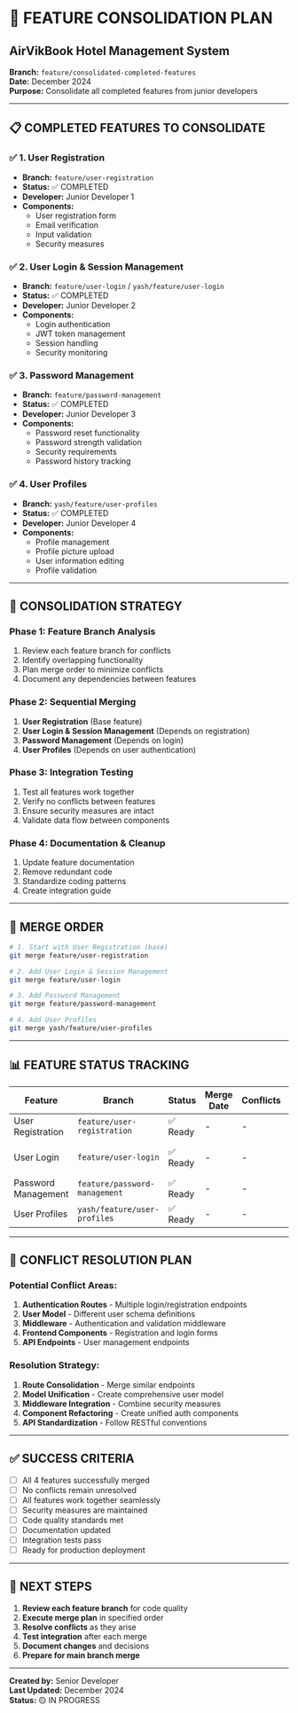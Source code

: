 # 🔄 FEATURE CONSOLIDATION PLAN
## AirVikBook Hotel Management System

**Branch:** `feature/consolidated-completed-features`  
**Date:** December 2024  
**Purpose:** Consolidate all completed features from junior developers

---

## 📋 COMPLETED FEATURES TO CONSOLIDATE

### ✅ **1. User Registration**
- **Branch:** `feature/user-registration`
- **Status:** ✅ COMPLETED
- **Developer:** Junior Developer 1
- **Components:**
  - User registration form
  - Email verification
  - Input validation
  - Security measures

### ✅ **2. User Login & Session Management**
- **Branch:** `feature/user-login` / `yash/feature/user-login`
- **Status:** ✅ COMPLETED
- **Developer:** Junior Developer 2
- **Components:**
  - Login authentication
  - JWT token management
  - Session handling
  - Security monitoring

### ✅ **3. Password Management**
- **Branch:** `feature/password-management`
- **Status:** ✅ COMPLETED
- **Developer:** Junior Developer 3
- **Components:**
  - Password reset functionality
  - Password strength validation
  - Security requirements
  - Password history tracking

### ✅ **4. User Profiles**
- **Branch:** `yash/feature/user-profiles`
- **Status:** ✅ COMPLETED
- **Developer:** Junior Developer 4
- **Components:**
  - Profile management
  - Profile picture upload
  - User information editing
  - Profile validation

---

## 🔄 CONSOLIDATION STRATEGY

### **Phase 1: Feature Branch Analysis**
1. Review each feature branch for conflicts
2. Identify overlapping functionality
3. Plan merge order to minimize conflicts
4. Document any dependencies between features

### **Phase 2: Sequential Merging**
1. **User Registration** (Base feature)
2. **User Login & Session Management** (Depends on registration)
3. **Password Management** (Depends on login)
4. **User Profiles** (Depends on user authentication)

### **Phase 3: Integration Testing**
1. Test all features work together
2. Verify no conflicts between features
3. Ensure security measures are intact
4. Validate data flow between components

### **Phase 4: Documentation & Cleanup**
1. Update feature documentation
2. Remove redundant code
3. Standardize coding patterns
4. Create integration guide

---

## 🎯 MERGE ORDER

```bash
# 1. Start with User Registration (base)
git merge feature/user-registration

# 2. Add User Login & Session Management
git merge feature/user-login

# 3. Add Password Management
git merge feature/password-management

# 4. Add User Profiles
git merge yash/feature/user-profiles
```

---

## 📊 FEATURE STATUS TRACKING

| Feature | Branch | Status | Merge Date | Conflicts | Notes |
|---------|--------|--------|------------|-----------|-------|
| User Registration | `feature/user-registration` | ✅ Ready | - | - | Base feature |
| User Login | `feature/user-login` | ✅ Ready | - | - | Depends on registration |
| Password Management | `feature/password-management` | ✅ Ready | - | - | Depends on login |
| User Profiles | `yash/feature/user-profiles` | ✅ Ready | - | - | Depends on auth |

---

## 🚨 CONFLICT RESOLUTION PLAN

### **Potential Conflict Areas:**
1. **Authentication Routes** - Multiple login/registration endpoints
2. **User Model** - Different user schema definitions
3. **Middleware** - Authentication and validation middleware
4. **Frontend Components** - Registration and login forms
5. **API Endpoints** - User management endpoints

### **Resolution Strategy:**
1. **Route Consolidation** - Merge similar endpoints
2. **Model Unification** - Create comprehensive user model
3. **Middleware Integration** - Combine security measures
4. **Component Refactoring** - Create unified auth components
5. **API Standardization** - Follow RESTful conventions

---

## ✅ SUCCESS CRITERIA

- [ ] All 4 features successfully merged
- [ ] No conflicts remain unresolved
- [ ] All features work together seamlessly
- [ ] Security measures are maintained
- [ ] Code quality standards met
- [ ] Documentation updated
- [ ] Integration tests pass
- [ ] Ready for production deployment

---

## 📝 NEXT STEPS

1. **Review each feature branch** for code quality
2. **Execute merge plan** in specified order
3. **Resolve conflicts** as they arise
4. **Test integration** after each merge
5. **Document changes** and decisions
6. **Prepare for main branch merge**

---

**Created by:** Senior Developer  
**Last Updated:** December 2024  
**Status:** 🟡 IN PROGRESS
